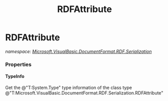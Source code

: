 ﻿---
title: RDFAttribute
---

# RDFAttribute
_namespace: [Microsoft.VisualBasic.DocumentFormat.RDF.Serialization](N-Microsoft.VisualBasic.DocumentFormat.RDF.Serialization.html)_





### Properties

#### TypeInfo
Get the @"T:System.Type" type information of the class type @"T:Microsoft.VisualBasic.DocumentFormat.RDF.Serialization.RDFAttribute"

